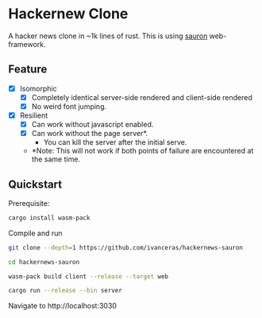 # Hackernew Clone

A hacker news clone in ~1k lines of rust.
This is using [sauron](https://github.com/ivanceras/sauron) web-framework.


## Feature
- [X] Isomorphic
    - [X] Completely identical server-side rendered and client-side rendered
    - [X] No weird font jumping.
- [X] Resilient
    - [X] Can work without javascript enabled.
    - [X] Can work without the page server*.
        - You can kill the server after the initial serve.
    - *Note: This will not work if both points of failure are encountered at the same time.

## Quickstart

Prerequisite:

```sh
cargo install wasm-pack
```

Compile and run
```sh
git clone --depth=1 https://github.com/ivanceras/hackernews-sauron

cd hackernews-sauron

wasm-pack build client --release --target web

cargo run --release --bin server
```

Navigate to http://localhost:3030


